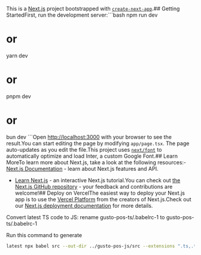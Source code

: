 This is a [Next.js](https://nextjs.org/) project bootstrapped with [`create-next-app`](https://github.com/vercel/next.js/tree/canary/packages/create-next-app).## Getting StartedFirst, run the development server:```bash
npm run dev

# or

yarn dev

# or

pnpm dev

# or

bun dev
```Open [http://localhost:3000](http://localhost:3000) with your browser to see the result.You can start editing the page by modifying `app/page.tsx`. The page auto-updates as you edit the file.This project uses [`next/font`](https://nextjs.org/docs/basic-features/font-optimization) to automatically optimize and load Inter, a custom Google Font.## Learn MoreTo learn more about Next.js, take a look at the following resources:- [Next.js Documentation](https://nextjs.org/docs) - learn about Next.js features and API.

- [Learn Next.js](https://nextjs.org/learn) - an interactive Next.js tutorial.You can check out [the Next.js GitHub repository](https://github.com/vercel/next.js/) - your feedback and contributions are welcome!## Deploy on VercelThe easiest way to deploy your Next.js app is to use the [Vercel Platform](https://vercel.com/new?utm_medium=default-template&filter=next.js&utm_source=create-next-app&utm_campaign=create-next-app-readme) from the creators of Next.js.Check out our [Next.js deployment documentation](https://nextjs.org/docs/deployment) for more details.

Convert latest TS code to JS:
rename gusto-pos-ts/.babelrc-1 to gusto-pos-ts/.babelrc-1

Run this command to generate

```bash
latest npx babel src --out-dir ../gusto-pos-js/src --extensions ".ts,.tsx" --copy-files
```
